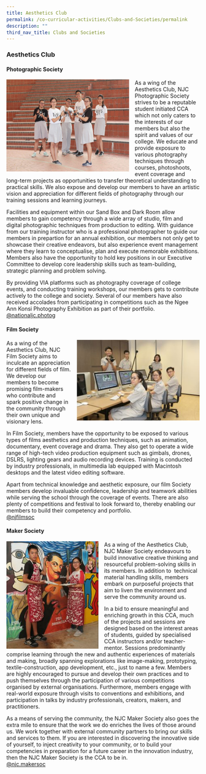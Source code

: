 ```yaml
---
title: Aesthetics Club
permalink: /co-curricular-activities/Clubs-and-Societies/permalink
description: ""
third_nav_title: Clubs and Societies
---
```

### Aesthetics Club

#### Photographic Society

<img src="/images/aesclub1.png" style="width:320px;height:240px;margin-right:15px;" align = "left"> As a wing of the Aesthetics Club, NJC Photographic Society strives to be a reputable student initiated CCA which not only caters to the interests of our members but also the spirit and values of our college. We educate and provide exposure to various photography techniques through courses, photoshoots, event coverage and long-term projects as opportunities to transfer theoretical understanding to practical skills. We also expose and develop our members to have an artistic vision and appreciation for different fields of photography through our training sessions and learning journeys.

Facilities and equipment within our Sand Box and Dark Room allow members to gain competency through a wide array of studio, film and digital photographic techniques from production to editing. With guidance from our training instructor who is a professional photographer to guide our members in prepartion for an annual exhibition, our members not only get to showcase their creative endeavors, but also experience event management where they learn to conceptualise, plan and execute memorable exhibitions. Members also have the opportunity to hold key positions in our Executive Committee to develop core leadership skills such as team-building, strategic planning and problem solving.

By providing VIA platforms such as photography coverage of college events, and conducting training workshops, our members gets to contribute actively to the college and society. Several of our members have also received accolades from participating in competitions such as the Ngee Ann Konsi Photography Exhibition as part of their portfolio.  
[@nationaljc.photog](https://www.instagram.com/nationaljc.photog/?hl=en)

#### Film Society

<img src="/images/aesclub2.png" style="width:320px;height:210px;margin-left:15px;" align = "right">As a wing of the Aesthetics Club, NJC Film Society aims to inculcate an appreciation for different fields of film. We develop our members to become promising film-makers who contribute and spark positive change in the community through their own unique and visionary lens.

In Film Society, members have the opportunity to be exposed to various types of films aesthetics and production techniques, such as animation, documentary, event coverage and drama. They also get to operate a wide range of high-tech video production equipment such as gimbals, drones, DSLRS, lighting gears and audio recording devices. Training is conducted by industry professionals, in multimedia lab equipped with Macintosh desktops and the latest video editing software.

Apart from technical knowledge and aesthetic exposure, our film Society members develop invaluable confidence, leadership and teamwork abilities while serving the school through the coverage of events. There are also plenty of competitions and festival to look forward to, thereby enabling our members to build their competency and portfolio.  
[@njfilmsoc](https://instagram.com/njfilmsoc?utm_medium=copy_link)

#### Maker Society

<img src="/images/aesclub3.png" style="width:240px;height:280px;margin-right:15px;" align = "left">As a wing of the Aesthetics Club, NJC Maker Society endeavours to build innovative creative thinking and resourceful problem-solving skills in its members. In addition to  technical material handling skills, members embark on purposeful projects that aim to liven the environment and serve the community around us.

In a bid to ensure meaningful and enriching growth in this CCA, much of the projects and sessions are designed based on the interest areas of students, guided by specialised CCA instructors and/or teacher-mentor. Sessions predominantly comprise learning through the new and authentic experiences of materials and making, broadly spanning explorations like image-making, prototyping, textile-construction, app development, etc., just to name a few. Members are highly encouraged to pursue and develop their own practices and to push themselves through the participation of various competitions organised by external organisations. Furthermore, members engage with real-world exposure through visits to conventions and exhibitions, and participation in talks by industry professionals, creators, makers, and practitioners.

As a means of serving the community, the NJC Maker Society also goes the extra mile to ensure that the work we do enriches the lives of those around us. We work together with external community partners to bring our skills and services to them. If you are interested in discovering the innovative side of yourself, to inject creativity to your community, or to build your competencies in preparation for a future career in the innovation industry, then the NJC Maker Society is the CCA to be in.  
[@njc.makersoc](https://instagram.com/njc.makersoc?utm_medium=copy_link)